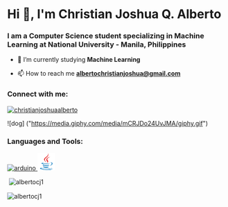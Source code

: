 <h1 align="left">Hi 👋, I'm Christian Joshua Q. Alberto</h1>
<h3 align="left">I am a Computer Science student specializing in Machine Learning at National University - Manila, Philippines</h3>

- 🌱 I’m currently studying **Machine Learning**

- 📫 How to reach me **albertochristianjoshua@gmail.com**

<h3 align="left">Connect with me:</h3>
<p align="left">
<a href="https://linkedin.com/in/christian-joshua-alberto-b38587128" target="blank"><img align="center" src="https://raw.githubusercontent.com/rahuldkjain/github-profile-readme-generator/master/src/images/icons/Social/linked-in-alt.svg" alt="christianjoshuaalberto" height="30" width="40" /></a>
</p>

![dog] ("https://media.giphy.com/media/mCRJDo24UvJMA/giphy.gif")

<h3 align="left">Languages and Tools:</h3>
<p align="left"> <a href="https://www.arduino.cc/" target="_blank" rel="noreferrer"> <img src="https://cdn.worldvectorlogo.com/logos/arduino-1.svg" alt="arduino" width="40" height="40"/> </a> <a href="https://www.java.com" target="_blank" rel="noreferrer"> <img src="https://raw.githubusercontent.com/devicons/devicon/master/icons/java/java-original.svg" alt="java" width="40" height="40"/> </a> </p>

<p>&nbsp;<img align="center" src="https://github-readme-stats.vercel.app/api?username=albertocj1&show_icons=true&locale=en" alt="albertocj1" /></p>

<p><img align="center" src="https://github-readme-streak-stats.herokuapp.com/?user=albertocj1&" alt="albertocj1" /></p>

